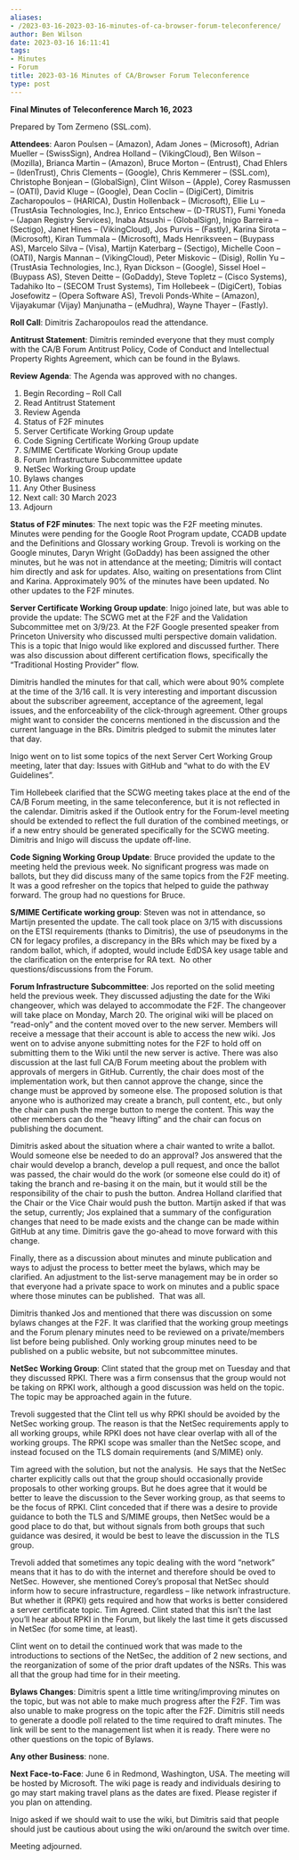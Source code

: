 ```yaml
---
aliases:
- /2023-03-16-2023-03-16-minutes-of-ca-browser-forum-teleconference/
author: Ben Wilson
date: 2023-03-16 16:11:41
tags:
- Minutes
- Forum
title: 2023-03-16 Minutes of CA/Browser Forum Teleconference
type: post
---
```


**Final Minutes of Teleconference March 16, 2023**

Prepared by Tom Zermeno (SSL.com).

**Attendees**: Aaron Poulsen – (Amazon), Adam Jones – (Microsoft), Adrian Mueller – (SwissSign), Andrea Holland – (VikingCloud), Ben Wilson – (Mozilla), Brianca Martin – (Amazon), Bruce Morton – (Entrust), Chad Ehlers – (IdenTrust), Chris Clements – (Google), Chris Kemmerer – (SSL.com), Christophe Bonjean – (GlobalSign), Clint Wilson – (Apple), Corey Rasmussen – (OATI), David Kluge – (Google), Dean Coclin – (DigiCert), Dimitris Zacharopoulos – (HARICA), Dustin Hollenback – (Microsoft), Ellie Lu – (TrustAsia Technologies, Inc.), Enrico Entschew – (D-TRUST), Fumi Yoneda – (Japan Registry Services), Inaba Atsushi – (GlobalSign), Inigo Barreira – (Sectigo), Janet Hines – (VikingCloud), Jos Purvis – (Fastly), Karina Sirota – (Microsoft), Kiran Tummala – (Microsoft), Mads Henriksveen – (Buypass AS), Marcelo Silva – (Visa), Martijn Katerbarg – (Sectigo), Michelle Coon – (OATI), Nargis Mannan – (VikingCloud), Peter Miskovic – (Disig), Rollin Yu – (TrustAsia Technologies, Inc.), Ryan Dickson – (Google), Sissel Hoel – (Buypass AS), Steven Deitte – (GoDaddy), Steve Topletz – (Cisco Systems), Tadahiko Ito – (SECOM Trust Systems), Tim Hollebeek – (DigiCert), Tobias Josefowitz – (Opera Software AS), Trevoli Ponds-White – (Amazon), Vijayakumar (Vijay) Manjunatha – (eMudhra), Wayne Thayer – (Fastly).

**Roll Call**: Dimitris Zacharopoulos read the attendance.

**Antitrust Statement**: Dimitris reminded everyone that they must comply with the CA/B Forum Antitrust Policy, Code of Conduct and Intellectual Property Rights Agreement, which can be found in the Bylaws.

**Review Agenda**: The Agenda was approved with no changes.

1. Begin Recording – Roll Call
1. Read Antitrust Statement
1. Review Agenda
1. Status of F2F minutes
1. Server Certificate Working Group update
1. Code Signing Certificate Working Group update
1. S/MIME Certificate Working Group update
1. Forum Infrastructure Subcommittee update
1. NetSec Working Group update
1. Bylaws changes
1. Any Other Business
1. Next call: 30 March 2023
1. Adjourn

**Status of F2F minutes**: The next topic was the F2F meeting minutes. Minutes were pending for the Google Root Program update, CCADB update and the Definitions and Glossary working Group. Trevoli is working on the Google minutes, Daryn Wright (GoDaddy) has been assigned the other minutes, but he was not in attendance at the meeting; Dimitris will contact him directly and ask for updates. Also, waiting on presentations from Clint and Karina. Approximately 90% of the minutes have been updated. No other updates to the F2F minutes.

**Server Certificate Working Group update**: Inigo joined late, but was able to provide the update: The SCWG met at the F2F and the Validation Subcommittee met on 3/9/23. At the F2F Google presented speaker from Princeton University who discussed multi perspective domain validation. This is a topic that Inigo would like explored and discussed further. There was also discussion about different certification flows, specifically the “Traditional Hosting Provider” flow.

Dimitris handled the minutes for that call, which were about 90% complete at the time of the 3/16 call. It is very interesting and important discussion about the subscriber agreement, acceptance of the agreement, legal issues, and the enforceability of the click-through agreement. Other groups might want to consider the concerns mentioned in the discussion and the current language in the BRs. Dimitris pledged to submit the minutes later that day.

Inigo went on to list some topics of the next Server Cert Working Group meeting, later that day: Issues with GitHub and “what to do with the EV Guidelines”.

Tim Hollebeek clarified that the SCWG meeting takes place at the end of the CA/B Forum meeting, in the same teleconference, but it is not reflected in the calendar. Dimitris asked if the Outlook entry for the Forum-level meeting should be extended to reflect the full duration of the combined meetings, or if a new entry should be generated specifically for the SCWG meeting. Dimitris and Inigo will discuss the update off-line.

**Code Signing Working Group Update**: Bruce provided the update to the meeting held the previous week. No significant progress was made on ballots, but they did discuss many of the same topics from the F2F meeting. It was a good refresher on the topics that helped to guide the pathway forward. The group had no questions for Bruce.

**S/MIME Certificate working group**: Steven was not in attendance, so Martijn presented the update. The call took place on 3/15 with discussions on the ETSI requirements (thanks to Dimitris), the use of pseudonyms in the CN for legacy profiles, a discrepancy in the BRs which may be fixed by a random ballot, which, if adopted, would include EdDSA key usage table and the clarification on the enterprise for RA text.  No other questions/discussions from the Forum.

**Forum Infrastructure Subcommittee**: Jos reported on the solid meeting held the previous week. They discussed adjusting the date for the Wiki changeover, which was delayed to accommodate the F2F. The changeover will take place on Monday, March 20. The original wiki will be placed on “read-only” and the content moved over to the new server. Members will receive a message that their account is able to access the new wiki. Jos went on to advise anyone submitting notes for the F2F to hold off on submitting them to the Wiki until the new server is active. There was also discussion at the last full CA/B Forum meeting about the problem with approvals of mergers in GitHub. Currently, the chair does most of the implementation work, but then cannot approve the change, since the change must be approved by someone else. The proposed solution is that anyone who is authorized may create a branch, pull content, etc., but only the chair can push the merge button to merge the content. This way the other members can do the “heavy lifting” and the chair can focus on publishing the document.

Dimitris asked about the situation where a chair wanted to write a ballot. Would someone else be needed to do an approval? Jos answered that the chair would develop a branch, develop a pull request, and once the ballot was passed, the chair would do the work (or someone else could do it) of taking the branch and re-basing it on the main, but it would still be the responsibility of the chair to push the button. Andrea Holland clarified that the Chair or the Vice Chair would push the button. Martijn asked if that was the setup, currently; Jos explained that a summary of the configuration changes that need to be made exists and the change can be made within GitHub at any time. Dimitris gave the go-ahead to move forward with this change.

Finally, there as a discussion about minutes and minute publication and ways to adjust the process to better meet the bylaws, which may be clarified. An adjustment to the list-serve management may be in order so that everyone had a private space to work on minutes and a public space where those minutes can be published.  That was all.

Dimitris thanked Jos and mentioned that there was discussion on some bylaws changes at the F2F. It was clarified that the working group meetings and the Forum plenary minutes need to be reviewed on a private/members list before being published. Only working group minutes need to be published on a public website, but not subcommittee minutes.

**NetSec Working Group**: Clint stated that the group met on Tuesday and that they discussed RPKI. There was a firm consensus that the group would not be taking on RPKI work, although a good discussion was held on the topic. The topic may be approached again in the future.

Trevoli suggested that the Clint tell us why RPKI should be avoided by the NetSec working group. The reason is that the NetSec requirements apply to all working groups, while RPKI does not have clear overlap with all of the working groups. The RPKI scope was smaller than the NetSec scope, and instead focused on the TLS domain requirements (and S/MIME) only.

Tim agreed with the solution, but not the analysis.  He says that the NetSec charter explicitly calls out that the group should occasionally provide proposals to other working groups. But he does agree that it would be better to leave the discussion to the Sever working group, as that seems to be the focus of RPKI. Clint conceded that if there was a desire to provide guidance to both the TLS and S/MIME groups, then NetSec would be a good place to do that, but without signals from both groups that such guidance was desired, it would be best to leave the discussion in the TLS group.

Trevoli added that sometimes any topic dealing with the word “network” means that it has to do with the internet and therefore should be oved to NetSec. However, she mentioned Corey’s proposal that NetSec should inform how to secure infrastructure, regardless – like network infrastructure. But whether it (RPKI) gets required and how that works is better considered a server certificate topic. Tim Agreed.
Clint stated that this isn’t the last you’ll hear about RPKI in the Forum, but likely the last time it gets discussed in NetSec (for some time, at least).

Clint went on to detail the continued work that was made to the introductions to sections of the NetSec, the addition of 2 new sections, and the reorganization of some of the prior draft updates of the NSRs. This was all that the group had time for in their meeting.

**Bylaws Changes**: Dimitris spent a little time writing/improving minutes on the topic, but was not able to make much progress after the F2F. Tim was also unable to make progress on the topic after the F2F. Dimitris still needs to generate a doodle poll related to the time required to draft minutes. The link will be sent to the management list when it is ready. There were no other questions on the topic of Bylaws.

**Any other Business**: none.

**Next Face-to-Face**: June 6 in Redmond, Washington, USA. The meeting will be hosted by Microsoft. The wiki page is ready and individuals desiring to go may start making travel plans as the dates are fixed. Please register if you plan on attending.

Inigo asked if we should wait to use the wiki, but Dimitris said that people should just be cautious about using the wiki on/around the switch over time.

Meeting adjourned.